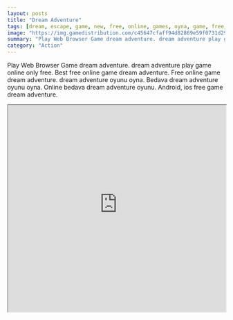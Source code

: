 ```yaml
---
layout: posts
title: "Dream Adventure"
tags: [dream, escape, game, new, free, online, games, oyna, game, free, games, play, play, games]
image: "https://img.gamedistribution.com/c45647cfaff94d82869e59f0731d29eb.jpg"
summary: "Play Web Browser Game dream adventure. dream adventure play game online only free. Best free online game dream adventure. Free online game dream adventure. dream adventure oyunu oyna. Bedava dream adventure oyunu oyna. Online bedava dream adventure oyunu. Android, ios free game dream adventure."
category: "Action"
---
```


Play Web Browser Game dream adventure. dream adventure play game online only free. Best free online game dream adventure. Free online game dream adventure. dream adventure oyunu oyna. Bedava dream adventure oyunu oyna. Online bedava dream adventure oyunu. Android, ios free game dream adventure.

<iframe width="100%" height="480px;" src="https://flash.gamedistribution.com?game=c45647cfaff94d82869e59f0731d29eb"></iframe>